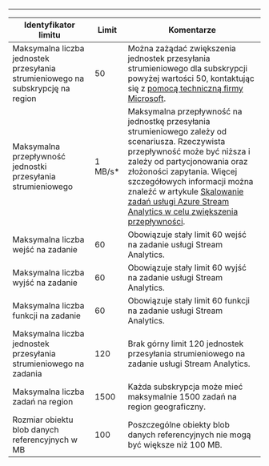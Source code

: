 ---
| Identyfikator limitu | Limit | Komentarze |
| --- | --- | --- |
| Maksymalna liczba jednostek przesyłania strumieniowego na subskrypcję na region |50 |Można zażądać zwiększenia jednostek przesyłania strumieniowego dla subskrypcji powyżej wartości 50, kontaktując się z [pomocą techniczną firmy Microsoft](https://support.microsoft.com/en-us). |
| Maksymalna przepływność jednostki przesyłania strumieniowego |1 MB/s* |Maksymalna przepływność na jednostkę przesyłania strumieniowego zależy od scenariusza. Rzeczywista przepływność może być niższa i zależy od partycjonowania oraz złożoności zapytania. Więcej szczegółowych informacji można znaleźć w artykule [Skalowanie zadań usługi Azure Stream Analytics w celu zwiększenia przepływności](../articles/stream-analytics/stream-analytics-scale-jobs.md). |
| Maksymalna liczba wejść na zadanie |60 |Obowiązuje stały limit 60 wejść na zadanie usługi Stream Analytics. |
| Maksymalna liczba wyjść na zadanie |60 |Obowiązuje stały limit 60 wyjść na zadanie usługi Stream Analytics. |
| Maksymalna liczba funkcji na zadanie |60 |Obowiązuje stały limit 60 funkcji na zadanie usługi Stream Analytics. |
| Maksymalna liczba jednostek przesyłania strumieniowego na zadania |120 |Brak górny limit 120 jednostek przesyłania strumieniowego na zadanie usługi Stream Analytics. |
| Maksymalna liczba zadań na region |1500 |Każda subskrypcja może mieć maksymalnie 1500 zadań na region geograficzny. |
| Rozmiar obiektu blob danych referencyjnych w MB | 100 | Poszczególne obiekty blob danych referencyjnych nie mogą być większe niż 100 MB. |

